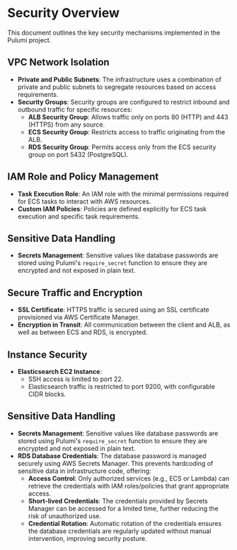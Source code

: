
# Security Overview

This document outlines the key security mechanisms implemented in the Pulumi project.

## VPC Network Isolation
- **Private and Public Subnets**: The infrastructure uses a combination of private and public subnets to segregate resources based on access requirements.
- **Security Groups**: Security groups are configured to restrict inbound and outbound traffic for specific resources:
  - **ALB Security Group**: Allows traffic only on ports 80 (HTTP) and 443 (HTTPS) from any source.
  - **ECS Security Group**: Restricts access to traffic originating from the ALB.
  - **RDS Security Group**: Permits access only from the ECS security group on port 5432 (PostgreSQL).

## IAM Role and Policy Management
- **Task Execution Role**: An IAM role with the minimal permissions required for ECS tasks to interact with AWS resources.
- **Custom IAM Policies**: Policies are defined explicitly for ECS task execution and specific task requirements.

## Sensitive Data Handling
- **Secrets Management**: Sensitive values like database passwords are stored using Pulumi's `require_secret` function to ensure they are encrypted and not exposed in plain text.

## Secure Traffic and Encryption
- **SSL Certificate**: HTTPS traffic is secured using an SSL certificate provisioned via AWS Certificate Manager.
- **Encryption in Transit**: All communication between the client and ALB, as well as between ECS and RDS, is encrypted.

## Instance Security
- **Elasticsearch EC2 Instance**:
  - SSH access is limited to port 22.
  - Elasticsearch traffic is restricted to port 9200, with configurable CIDR blocks.

## Sensitive Data Handling
- **Secrets Management**: Sensitive values like database passwords are stored using Pulumi's `require_secret` function to ensure they are encrypted and not exposed in plain text. 
- **RDS Database Credentials**: The database password is managed securely using AWS Secrets Manager. This prevents hardcoding of sensitive data in infrastructure code, offering:
  - **Access Control**: Only authorized services (e.g., ECS or Lambda) can retrieve the credentials with IAM roles/policies that grant appropriate access.
  - **Short-lived Credentials**: The credentials provided by Secrets Manager can be accessed for a limited time, further reducing the risk of unauthorized use.
  - **Credential Rotation**: Automatic rotation of the credentials ensures the database credentials are regularly updated without manual intervention, improving security posture.
